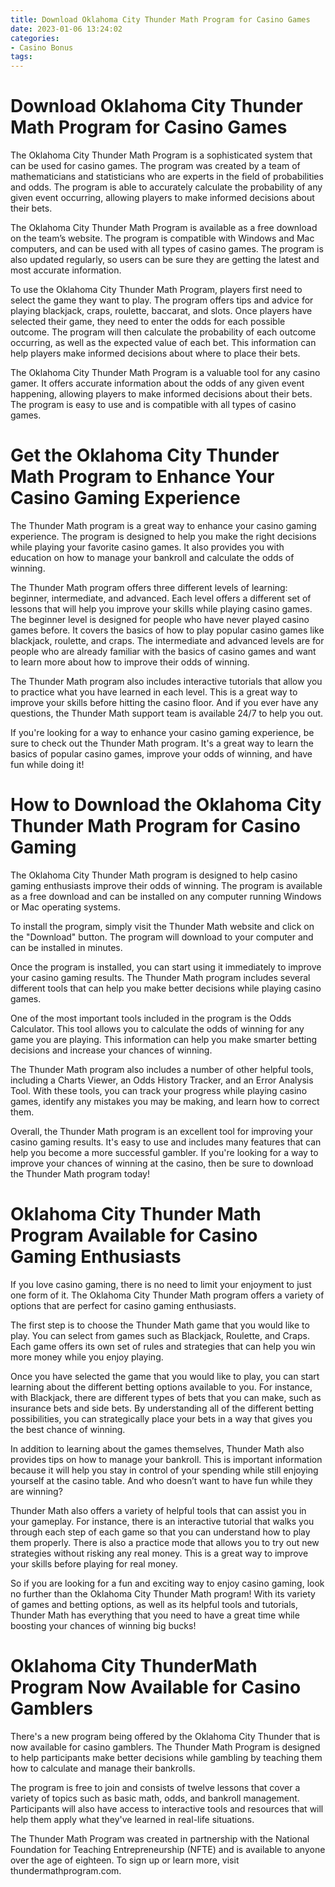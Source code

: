 ```yaml
---
title: Download Oklahoma City Thunder Math Program for Casino Games 
date: 2023-01-06 13:24:02
categories:
- Casino Bonus
tags:
---
```



#  Download Oklahoma City Thunder Math Program for Casino Games 

The Oklahoma City Thunder Math Program is a sophisticated system that can be used for casino games. The program was created by a team of mathematicians and statisticians who are experts in the field of probabilities and odds. The program is able to accurately calculate the probability of any given event occurring, allowing players to make informed decisions about their bets.

The Oklahoma City Thunder Math Program is available as a free download on the team’s website. The program is compatible with Windows and Mac computers, and can be used with all types of casino games. The program is also updated regularly, so users can be sure they are getting the latest and most accurate information.

To use the Oklahoma City Thunder Math Program, players first need to select the game they want to play. The program offers tips and advice for playing blackjack, craps, roulette, baccarat, and slots. Once players have selected their game, they need to enter the odds for each possible outcome. The program will then calculate the probability of each outcome occurring, as well as the expected value of each bet. This information can help players make informed decisions about where to place their bets.

The Oklahoma City Thunder Math Program is a valuable tool for any casino gamer. It offers accurate information about the odds of any given event happening, allowing players to make informed decisions about their bets. The program is easy to use and is compatible with all types of casino games.

#  Get the Oklahoma City Thunder Math Program to Enhance Your Casino Gaming Experience 

The Thunder Math program is a great way to enhance your casino gaming experience. The program is designed to help you make the right decisions while playing your favorite casino games. It also provides you with education on how to manage your bankroll and calculate the odds of winning.

The Thunder Math program offers three different levels of learning: beginner, intermediate, and advanced. Each level offers a different set of lessons that will help you improve your skills while playing casino games. The beginner level is designed for people who have never played casino games before. It covers the basics of how to play popular casino games like blackjack, roulette, and craps. The intermediate and advanced levels are for people who are already familiar with the basics of casino games and want to learn more about how to improve their odds of winning.

The Thunder Math program also includes interactive tutorials that allow you to practice what you have learned in each level. This is a great way to improve your skills before hitting the casino floor. And if you ever have any questions, the Thunder Math support team is available 24/7 to help you out.

If you're looking for a way to enhance your casino gaming experience, be sure to check out the Thunder Math program. It's a great way to learn the basics of popular casino games, improve your odds of winning, and have fun while doing it!

#  How to Download the Oklahoma City Thunder Math Program for Casino Gaming 

The Oklahoma City Thunder Math program is designed to help casino gaming enthusiasts improve their odds of winning. The program is available as a free download and can be installed on any computer running Windows or Mac operating systems.

To install the program, simply visit the Thunder Math website and click on the "Download" button. The program will download to your computer and can be installed in minutes.

Once the program is installed, you can start using it immediately to improve your casino gaming results. The Thunder Math program includes several different tools that can help you make better decisions while playing casino games.

One of the most important tools included in the program is the Odds Calculator. This tool allows you to calculate the odds of winning for any game you are playing. This information can help you make smarter betting decisions and increase your chances of winning.

The Thunder Math program also includes a number of other helpful tools, including a Charts Viewer, an Odds History Tracker, and an Error Analysis Tool. With these tools, you can track your progress while playing casino games, identify any mistakes you may be making, and learn how to correct them.

Overall, the Thunder Math program is an excellent tool for improving your casino gaming results. It's easy to use and includes many features that can help you become a more successful gambler. If you're looking for a way to improve your chances of winning at the casino, then be sure to download the Thunder Math program today!

#  Oklahoma City Thunder Math Program Available for Casino Gaming Enthusiasts 

If you love casino gaming, there is no need to limit your enjoyment to just one form of it. The Oklahoma City Thunder Math program offers a variety of options that are perfect for casino gaming enthusiasts.

The first step is to choose the Thunder Math game that you would like to play. You can select from games such as Blackjack, Roulette, and Craps. Each game offers its own set of rules and strategies that can help you win more money while you enjoy playing.

Once you have selected the game that you would like to play, you can start learning about the different betting options available to you. For instance, with Blackjack, there are different types of bets that you can make, such as insurance bets and side bets. By understanding all of the different betting possibilities, you can strategically place your bets in a way that gives you the best chance of winning.

In addition to learning about the games themselves, Thunder Math also provides tips on how to manage your bankroll. This is important information because it will help you stay in control of your spending while still enjoying yourself at the casino table. And who doesn’t want to have fun while they are winning?

Thunder Math also offers a variety of helpful tools that can assist you in your gameplay. For instance, there is an interactive tutorial that walks you through each step of each game so that you can understand how to play them properly. There is also a practice mode that allows you to try out new strategies without risking any real money. This is a great way to improve your skills before playing for real money.

So if you are looking for a fun and exciting way to enjoy casino gaming, look no further than the Oklahoma City Thunder Math program! With its variety of games and betting options, as well as its helpful tools and tutorials, Thunder Math has everything that you need to have a great time while boosting your chances of winning big bucks!

#  Oklahoma City ThunderMath Program Now Available for Casino Gamblers

There's a new program being offered by the Oklahoma City Thunder that is now available for casino gamblers. The Thunder Math Program is designed to help participants make better decisions while gambling by teaching them how to calculate and manage their bankrolls.

The program is free to join and consists of twelve lessons that cover a variety of topics such as basic math, odds, and bankroll management. Participants will also have access to interactive tools and resources that will help them apply what they've learned in real-life situations.

The Thunder Math Program was created in partnership with the National Foundation for Teaching Entrepreneurship (NFTE) and is available to anyone over the age of eighteen. To sign up or learn more, visit thundermathprogram.com.